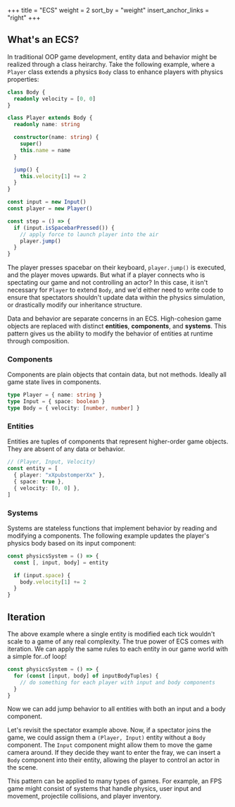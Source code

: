 +++
title = "ECS"
weight = 2
sort_by = "weight"
insert_anchor_links = "right"
+++

## What's an ECS?

In traditional OOP game development, entity data and behavior might be realized through a class heirarchy. Take the following example, where a `Player` class extends a physics `Body` class to enhance players with physics properties:

```typescript
class Body {
  readonly velocity = [0, 0]
}

class Player extends Body {
  readonly name: string

  constructor(name: string) {
    super()
    this.name = name
  }

  jump() {
    this.velocity[1] += 2
  }
}

const input = new Input()
const player = new Player()

const step = () => {
  if (input.isSpacebarPressed()) {
    // apply force to launch player into the air
    player.jump()
  }
}
```

The player presses spacebar on their keyboard, `player.jump()` is executed, and the player moves upwards. But what if a player connects who is spectating our game and not controlling an actor? In this case, it isn't necessary for `Player` to extend `Body`, and we'd either need to write code to ensure that spectators shouldn't update data within the physics simulation, or drastically modify our inheritance structure.

Data and behavior are separate concerns in an ECS. High-cohesion game objects are replaced with distinct **entities**, **components**, and **systems**. This pattern gives us the ability to modify the behavior of entities at runtime through composition.

### Components

Components are plain objects that contain data, but not methods. Ideally all game state lives in components.

```typescript
type Player = { name: string }
type Input = { space: boolean }
type Body = { velocity: [number, number] }
```

### Entities

Entities are tuples of components that represent higher-order game objects. They are absent of any data or behavior.

```typescript
// (Player, Input, Velocity)
const entity = [
  { player: "xXpubstomperXx" },
  { space: true },
  { velocity: [0, 0] },
]
```

### Systems

Systems are stateless functions that implement behavior by reading and modifying a components. The following example updates the player's physics body based on its input component:

```typescript
const physicsSystem = () => {
  const [, input, body] = entity

  if (input.space) {
    body.velocity[1] += 2
  }
}
```

## Iteration

The above example where a single entity is modified each tick wouldn't scale to a game of any real complexity. The true power of ECS comes with iteration. We can apply the same rules to each entity in our game world with a simple for..of loop!

```typescript
const physicsSystem = () => {
  for (const [input, body] of inputBodyTuples) {
    // do something for each player with input and body components
  }
}
```

Now we can add jump behavior to all entities with both an input and a body component.

Let's revisit the spectator example above. Now, if a spectator joins the game, we could assign them a `(Player, Input)` entity without a `Body` component. The `Input` component might allow them to move the game camera around. If they decide they want to enter the fray, we can insert a `Body` component into their entity, allowing the player to control an actor in the scene.

This pattern can be applied to many types of games. For example, an FPS game might consist of systems that handle physics, user input and movement, projectile collisions, and player inventory.
